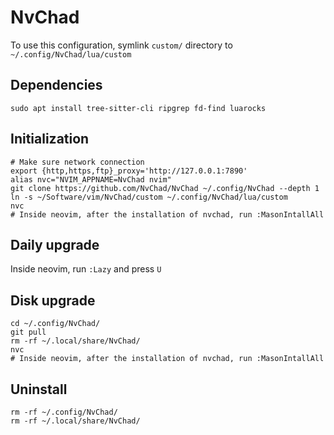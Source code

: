 # NvChad

To use this configuration, symlink `custom/` directory to `~/.config/NvChad/lua/custom`

## Dependencies

```shell
sudo apt install tree-sitter-cli ripgrep fd-find luarocks
```

## Initialization

```shell
# Make sure network connection
export {http,https,ftp}_proxy='http://127.0.0.1:7890'
alias nvc="NVIM_APPNAME=NvChad nvim"
git clone https://github.com/NvChad/NvChad ~/.config/NvChad --depth 1
ln -s ~/Software/vim/NvChad/custom ~/.config/NvChad/lua/custom
nvc
# Inside neovim, after the installation of nvchad, run :MasonIntallAll
```

## Daily upgrade
Inside neovim, run `:Lazy` and press `U`

## Disk upgrade
```shell
cd ~/.config/NvChad/
git pull
rm -rf ~/.local/share/NvChad/
nvc
# Inside neovim, after the installation of nvchad, run :MasonIntallAll
```

## Uninstall
```shell
rm -rf ~/.config/NvChad/
rm -rf ~/.local/share/NvChad/
```
